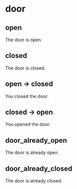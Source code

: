 # door

## open

The door is open.

## closed

The door is closed.

## open -> closed

You closed the door.

## closed -> open

You opened the door.

## door_already_open

The door is already open.

## door_already_closed

The door is already closed.